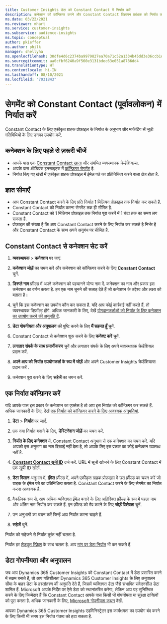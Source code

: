 ```yaml
---
title: Customer Insights डेटा को Constant Contact में निर्यात करें
description: कनेक्शन को कॉन्फ़िगर करने और Constant Contact विज्ञापन प्रबंधक को निर्यात करने का तरीका जानें.
ms.date: 03/22/2021
ms.reviewer: mhart
ms.service: customer-insights
ms.subservice: audience-insights
ms.topic: conceptual
author: pkieffer
ms.author: philk
manager: shellyha
ms.openlocfilehash: 30dfe4d6c2374ba9979827ea70a71c52a1334b45dd3e36ccb1de90fae0c61ad9
ms.sourcegitcommit: aa0cfbf6240a9f560e3131bdec63e051a8786dd4
ms.translationtype: HT
ms.contentlocale: hi-IN
ms.lasthandoff: 08/10/2021
ms.locfileid: "7031843"
---
```

# <a name="export-segments-to-constant-contact-preview"></a>सेगमेंट को Constant Contact (पूर्वावलोकन) में निर्यात करें

Constant Contact के लिए एकीकृत ग्राहक प्रोफ़ाइल के निर्यात के अनुभाग और मार्केटिंग सें जुड़ी गतिविधियों के लिए उनका उपयोग करें. 

## <a name="prerequisites-for-a-connection"></a>कनेक्शन के लिए पहले से ज़रूरी चीजें

-   आपके पास एक [Constant Contact खाता](https://www.constantcontact.com/account-home) और संबंधित व्यवस्थापक क्रेडेंशियल्स.
-   आपके पास ऑडियंस इनसाइट्स में [कॉन्फ़िगर सेगमेंट](segments.md) है.
-   निर्यात किए गए खंडों में एकीकृत ग्राहक प्रोफाइल में ईमेल पते का प्रतिनिधित्व करने वाला क्षेत्र होता है.

## <a name="known-limitations"></a>ज्ञात सीमाएँ

- आप Constant Contact करने के लिए प्रति निर्यात 1 मिलियन प्रोफ़ाइल तक निर्यात कर सकते हैं.
- Constant Contact को निर्यात करना सेगमेंट तक ही सीमित है.
- Constant Contact को 1 मिलियन प्रोफ़ाइल तक निर्यात पूरा करनें में 1 घंटा तक का समय लग सकता है. 
- प्रोफ़ाइल की संख्या है कि आप Constant Contact करने के लिए निर्यात कर सकते है निर्भर है और Constant Contact के साथ अपने अनुबंध पर सीमित है.

## <a name="set-up-connection-to-constant-contact"></a>Constant Contact से कनेक्शन सेट करें

1. **व्यवस्थापक** > **कनेक्शन** पर जाएं.

1. **कनेक्शन जोड़ें** का चयन करें और कनेक्शन को कॉन्फ़िगर करने के लिए **Constant Contact** चुनें.

1. **डिस्प्ले नाम** फ़ील्ड में अपने कनेक्शन को पहचानने योग्य नाम दें. कनेक्शन का नाम और प्रकार इस कनेक्शन का वर्णन करता है. हम एक नाम चुनने की सलाह देते हैं जो कनेक्शन के उद्देश्य और लक्ष्य को बताता है।

1. चुनें कि इस कनेक्शन का उपयोग कौन कर सकता है. यदि आप कोई कार्रवाई नहीं करते हैं, तो व्यवस्थापक डिफ़ॉल्ट होंगे. अधिक जानकारी के लिए, देखें [योगदानकर्ताओं को निर्यात के लिए कनेक्शन का उपयोग करने की अनुमति दें](connections.md#allow-contributors-to-use-a-connection-for-exports).

1. **डेटा गोपनीयता और अनुपालन** की पुष्टि करने के लिए **मैं सहमत हूँ** चुनें.

1. Constant Contact से कनेक्शन शुरू करने के लिए **कनेक्ट करें** चुनें.

1. **लगातार संपर्क के साथ प्रमाणीकरण** चुनें और लगातार संपर्क के लिए अपने व्यवस्थापक क्रेडेंशियल प्रदान करें. 

1. **अपने आप को निर्यात उपयोगकर्ता के रूप में जोड़ें** और अपने Customer Insights क्रेडेंशियल्स प्रदान करें .

1. कनेक्शन पूरा करने के लिए **सहेजें** का चयन करें.

## <a name="configure-an-export"></a>एक निर्यात कॉन्फ़िगर करें

यदि आपके पास इस प्रकार के कनेक्शन का एक्सेस है तो आप इस निर्यात को कॉन्फ़िगर कर सकते हैं. अधिक जानकारी के लिए, देखें [एक निर्यात को कॉन्फ़िगर करने के लिए आवश्यक अनुमतियां](export-destinations.md#set-up-a-new-export).

1. **डेटा** > **निर्यात** पर जाएँ.

1. एक नया निर्यात बनाने के लिए, **डेस्टिनेशन जोड़ें** का चयन करें.

1. **निर्यात के लिए कनेक्शन** में, Constant Contact अनुभाग से एक कनेक्शन का चयन करें. यदि आपको इस अनुभाग का नाम दिखाई नहीं देता है, तो आपके लिए इस प्रकार का कोई कनेक्शन उपलब्ध नहीं है.

1. [**Constant Contact सूची ID**](https://app.constantcontact.com/pages/contacts/ui#lists) दर्ज करें. URL में सूची खोजने के लिए Constant Contact में एक सूची ID खोलें.

1. **डेटा मिलान** अनुभाग में, **ईमेल** फ़ील्ड में, अपने एकीकृत ग्राहक प्रोफ़ाइल में उस फ़ील्ड का चयन करें जो ग्राहक के ईमेल पते का प्रतिनिधित्व करता है. Constant Contact करने के लिए सेगमेंट का निर्यात करना आवश्यक है.

1. वैकल्पिक रूप से, आप अधिक व्यक्तिगत ईमेल बनाने के लिए अतिरिक्त फ़ील्ड के रूप में पहला नाम और अंतिम नाम निर्यात कर सकते हैं. इन फ़ील्ड को मैप करने के लिए **जोड़ें विशेषता** चुनें.

1. उन अनुभागों का चयन करें जिन्हें आप निर्यात करना चाहते हैं.

1. **सहेजें** चुनें.

निर्यात को सहेजने से निर्यात तुरंत नहीं चलता है.

निर्यात हर [शेड्यूल रिफ़्रेश](system.md#schedule-tab) के साथ चलता है. आप [मांग पर डेटा निर्यात](export-destinations.md#run-exports-on-demand) भी कर सकते हैं. 


## <a name="data-privacy-and-compliance"></a>डेटा गोपनीयता और अनुपालन

जब आप Dynamics 365 Customer Insights को Constant Contact में डेटा प्रसारित करने में सक्षम बनाते हैं, तो आप गतिशीलता Dynamics 365 Customer Insights के लिए अनुपालन सीमा के बाहर डेटा के हस्तांतरण की अनुमति देते हैं, जिसमें व्यक्तिगत डेटा जैसे संभावित संवेदनशील डेटा शामिल हैं. Microsoft आपके निर्देश पर ऐसे डेटा को स्थानांतरित करेगा, लेकिन आप यह सुनिश्चित करने के लिए जिम्मेदार हैं कि Constant Contact आपके पास किसी भी गोपनीयता या सुरक्षा दायित्वों को पूरा करता है. अधिक जानकारी के लिए, [Microsoft गोपनीयता कथन](https://go.microsoft.com/fwlink/?linkid=396732) देखें.

आपका Dynamics 365 Customer Insights एडमिनिस्ट्रेटर इस कार्यक्षमता का उपयोग बंद करने के लिए किसी भी समय इस निर्यात गंतव्य को हटा सकता है.
